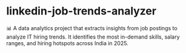 # linkedin-job-trends-analyzer
📊 A data analytics project that extracts insights from job postings to analyze IT hiring trends.   It identifies the most in-demand skills, salary ranges, and hiring hotspots across India in 2025.
